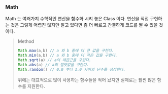 ### Math

Math 는 여러가지 수학적인 연산을 함수화 시켜 놓은 Class 이다. 연산을 직접 구현하는 것은 그렇게 어렵진 않지만 알고 있다면 좀 더 빠르고 간결하게 코드를 짤 수 있을 것이다.

>Method
>
>```java
>Math.max(a,b) // a 와 b 중에 더 큰 값을 구한다.
>Math.min(a,b) // a 와 b 중에 더 작은 값을 구한다.
>Math.sqrt(a) // a의 제곱근을 구한다.
>Math.abs(a) // a의 절댓값을 구한다.
>Math.random() // 0.0 부터 1.0 사이의 난수를 생성한다.
>```
>
>위에는 대표적으로 많이 사용하는 함수들을 적어 놨지만 실제로는 훨씬 많은 함수를 지원한다.
>
>